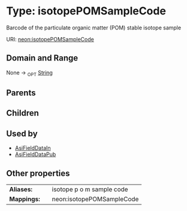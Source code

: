 
# Type: isotopePOMSampleCode


Barcode of the particulate organic matter (POM) stable isotope sample

URI: [neon:isotopePOMSampleCode](https://data.neonscience.org/isotopePOMSampleCode)


## Domain and Range

None ->  <sub>OPT</sub> [String](types/String.md)

## Parents


## Children


## Used by

 * [AsiFieldDataIn](AsiFieldDataIn.md)
 * [AsiFieldDataPub](AsiFieldDataPub.md)

## Other properties

|  |  |  |
| --- | --- | --- |
| **Aliases:** | | isotope p o m sample code |
| **Mappings:** | | neon:isotopePOMSampleCode |

